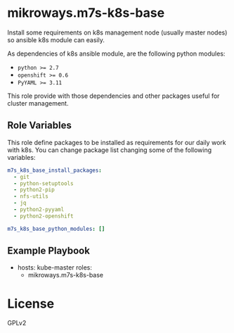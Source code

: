 # mikroways.m7s-k8s-base

Install some requirements on k8s management node (usually master nodes) so
ansible k8s module can easily.

As dependencies of k8s ansible module, are the following python modules:

* `python >= 2.7`
* `openshift >= 0.6`
* `PyYAML >= 3.11`

This role provide with those dependencies and other packages useful for cluster
management.

## Role Variables

This role define packages to be installed as requirements for our daily work
with k8s. You can change package list changing some of the following variables:

```yaml
m7s_k8s_base_install_packages:
  - git
  - python-setuptools
  - python2-pip
  - nfs-utils
  - jq
  - python2-pyyaml
  - python2-openshift

m7s_k8s_base_python_modules: []
```

## Example Playbook

  - hosts: kube-master
    roles:
       - mikroways.m7s-k8s-base

# License

GPLv2

